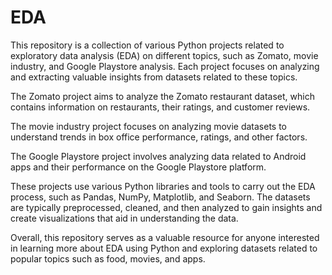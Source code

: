 # EDA

This repository is a collection of various Python projects related to exploratory data analysis (EDA) on different topics, such as Zomato, movie industry, and Google Playstore analysis. Each project focuses on analyzing and extracting valuable insights from datasets related to these topics.

The Zomato project aims to analyze the Zomato restaurant dataset, which contains information on restaurants, their ratings, and customer reviews.

The movie industry project focuses on analyzing movie datasets to understand trends in box office performance, ratings, and other factors.

The Google Playstore project involves analyzing data related to Android apps and their performance on the Google Playstore platform.

These projects use various Python libraries and tools to carry out the EDA process, such as Pandas, NumPy, Matplotlib, and Seaborn. The datasets are typically preprocessed, cleaned, and then analyzed to gain insights and create visualizations that aid in understanding the data.

Overall, this repository serves as a valuable resource for anyone interested in learning more about EDA using Python and exploring datasets related to popular topics such as food, movies, and apps.

